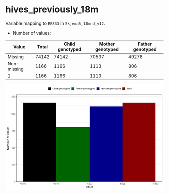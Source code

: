# hives_previously_18m
Variable mapping to `EE833` in `Skjema5_18mnd_v12`.
- Number of values:

| Value | Total | Child genotyped | Mother genotyped | Father genotyped |
| ----- | ----- | --------------- | ---------------- | ---------------- |
| Missing | 74142 | 74142 | 70537 | 49278 |
| Non-missing | 1166 | 1166 | 1113 | 806 |
| 1 | 1166 | 1166 | 1113 | 806 |



![](hives_previously_18m_n.png)



